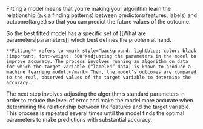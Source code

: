 Fitting a model means that you're making your algorithm learn the relationship (a.k.a finding patterns) between predictors(features, labels) and outcome(target) so that you can predict the future values of the outcome.  

So the best fitted model has a specific set of [[What are parameters|parameters]] which best defines the problem at hand.

```ad-abstract
**Fitting** refers to <mark style="background: lightblue; color: black !important; font-weight: 300">adjusting the parameters in the model to improve accuracy. The process involves running an algorithm on data for which the target variable (“labeled” data) is known to produce a machine learning model.</mark> Then, the model’s outcomes are compared to the real, observed values of the target variable to determine the accuracy.
```

The next step involves adjusting the algorithm’s standard parameters in order to reduce the level of error and make the model more accurate when determining the relationship between the features and the target variable. This process is repeated several times until the model finds the optimal parameters to make predictions with substantial accuracy.
